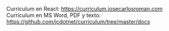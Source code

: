 Currículum en React: https://curriculum.josecarlosroman.com  
Currículum en MS Word, PDF y texto: https://github.com/jcdotnet/curriculum/tree/master/docs